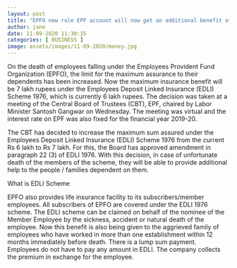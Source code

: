 ```yaml
---
layout: post
title: "EPFO new rule EPF account will now get an additional benefit of up to Rs 7 lakh learn new decision"
author: jane 
date: 11-09-2020 11:30:15 
categories: [ BUSINESS ] 
image: assets/images/11-09-2020/money.jpg
---
```

On the death of employees falling under the Employees Provident Fund Organization (EPFO), the limit for the maximum assurance to their dependents has been increased. Now the maximum insurance benefit will be 7 lakh rupees under the Employees Deposit Linked Insurance (EDLI) Scheme 1976, which is currently 6 lakh rupees. The decision was taken at a meeting of the Central Board of Trustees (CBT), EPF, chaired by Labor Minister Santosh Gangwar on Wednesday. The meeting was virtual and the interest rate on EPF was also fixed for the financial year 2019-20.

The CBT has decided to increase the maximum sum assured under the Employees Deposit Linked Insurance (EDLI) Scheme 1976 from the current Rs 6 lakh to Rs 7 lakh. For this, the Board has approved amendment in paragraph 22 (3) of EDLI 1976. With this decision, in case of unfortunate death of the members of the scheme, they will be able to provide additional help to the people / families dependent on them.

What is EDLI Scheme

EPFO also provides life insurance facility to its subscribers/member employees. All subscribers of EPFO ​​are covered under the EDLI 1976 scheme. The EDLI scheme can be claimed on behalf of the nominee of the Member Employee by the sickness, accident or natural death of the employee. Now this benefit is also being given to the aggrieved family of employees who have worked in more than one establishment within 12 months immediately before death. There is a lump sum payment. Employees do not have to pay any amount in EDLI. The company collects the premium in exchange for the employee.